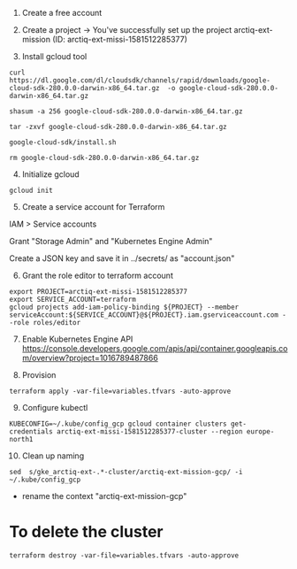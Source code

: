 1. Create a free account

2. Create a project
-> You've successfully set up the project arctiq-ext-mission (ID: arctiq-ext-missi-1581512285377)

3. Install gcloud tool
```
curl https://dl.google.com/dl/cloudsdk/channels/rapid/downloads/google-cloud-sdk-280.0.0-darwin-x86_64.tar.gz  -o google-cloud-sdk-280.0.0-darwin-x86_64.tar.gz

shasum -a 256 google-cloud-sdk-280.0.0-darwin-x86_64.tar.gz

tar -zxvf google-cloud-sdk-280.0.0-darwin-x86_64.tar.gz

google-cloud-sdk/install.sh

rm google-cloud-sdk-280.0.0-darwin-x86_64.tar.gz
```

4. Initialize gcloud
```
gcloud init
```

5. Create a service account for Terraform

IAM > Service accounts

Grant "Storage Admin" and "Kubernetes Engine Admin"

Create a JSON key and save it in ../secrets/ as "account.json"

6. Grant the role editor to terraform account
```
export PROJECT=arctiq-ext-missi-1581512285377
export SERVICE_ACCOUNT=terraform
gcloud projects add-iam-policy-binding ${PROJECT} --member serviceAccount:${SERVICE_ACCOUNT}@${PROJECT}.iam.gserviceaccount.com --role roles/editor
```
7. Enable Kubernetes Engine API
https://console.developers.google.com/apis/api/container.googleapis.com/overview?project=1016789487866

8. Provision
```
terraform apply -var-file=variables.tfvars -auto-approve
```
9. Configure kubectl
```
KUBECONFIG=~/.kube/config_gcp gcloud container clusters get-credentials arctiq-ext-missi-1581512285377-cluster --region europe-north1
```
10. Clean up naming
```
sed  s/gke_arctiq-ext-.*-cluster/arctiq-ext-mission-gcp/ -i  ~/.kube/config_gcp
```
+ rename the context "arctiq-ext-mission-gcp"

# To delete the cluster
```
terraform destroy -var-file=variables.tfvars -auto-approve
```